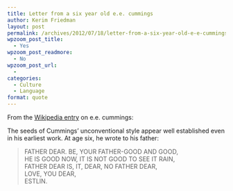 ```yaml
---
title: Letter from a six year old e.e. cummings
author: Kerim Friedman
layout: post
permalink: /archives/2012/07/18/letter-from-a-six-year-old-e-e-cummings/
wpzoom_post_title:
  - Yes
wpzoom_post_readmore:
  - No
wpzoom_post_url:
  - 
categories:
  - Culture
  - Language
format: quote
---
```

From the <a href="http://en.wikipedia.org/wiki/E._E._Cummings#Poetry" onclick="_gaq.push(['_trackEvent', 'outbound-article', 'http://en.wikipedia.org/wiki/E._E._Cummings#Poetry', 'Wikipedia entry']);" >Wikipedia entry</a> on e.e. cummings:

The seeds of Cummings&#8217; unconventional style appear well established even in his earliest work. At age six, he wrote to his father:

> FATHER DEAR. BE, YOUR FATHER-GOOD AND GOOD,  
> HE IS GOOD NOW, IT IS NOT GOOD TO SEE IT RAIN,  
> FATHER DEAR IS, IT, DEAR, NO FATHER DEAR,  
> LOVE, YOU DEAR,  
> ESTLIN.

